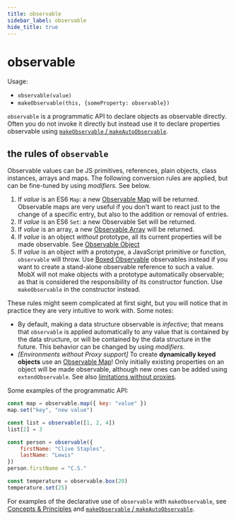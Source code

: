 ```yaml
---
title: observable
sidebar_label: observable
hide_title: true
---
```


# observable

Usage:

-   `observable(value)`
-   `makeObservable(this, {someProperty: observable})`

`observable` is a programmatic API to declare objects as observable directly.
Often you do not invoke it directly but instead use it to declare properties
observable using [`makeObservable` / `makeAutoObservable`](make-observable.md).

## the rules of `observable`

Observable values can be JS primitives, references, plain objects, class instances, arrays and maps.
The following conversion rules are applied, but can be fine-tuned by using _modifiers_. See below.

1. If _value_ is an ES6 `Map`: a new [Observable Map](map.md) will be returned. Observable maps are very useful if you don't want to react just to the change of a specific entry, but also to the addition or removal of entries.
1. If _value_ is an ES6 `Set`: a new Observable Set will be returned.
1. If _value_ is an array, a new [Observable Array](array.md) will be returned.
1. If _value_ is an object _without_ prototype, all its current properties will be made observable. See [Observable Object](object.md)
1. If _value_ is an object _with_ a prototype, a JavaScript primitive or function, `observable` will throw. Use [Boxed Observable](boxed.md) observables instead if you want to create a stand-alone observable reference to such a value. MobX will not make objects with a prototype automatically observable; as that is considered the responsibility of its constructor function. Use `makeObservable` in the constructor instead.

These rules might seem complicated at first sight, but you will notice that in practice they are very intuitive to work with.
Some notes:

-   By default, making a data structure observable is _infective_; that means that `observable` is applied automatically to any value that is contained by the data structure, or will be contained by the data structure in the future. This behavior can be changed by using _modifiers_.
-   _[Environments without Proxy support]_ To create **dynamically keyed objects** use an [Observable Map](map.md)! Only initially existing properties on an object will be made observable, although new ones can be added using `extendObservable`. See also [limitations without proxies](../best/limitations-without-proxies.md).

Some examples of the programmatic API:

```javascript
const map = observable.map({ key: "value" })
map.set("key", "new value")

const list = observable([1, 2, 4])
list[2] = 3

const person = observable({
    firstName: "Clive Staples",
    lastName: "Lewis"
})
person.firstName = "C.S."

const temperature = observable.box(20)
temperature.set(25)
```

For examples of the declarative use of `observable` with `makeObservable`, see [Concepts & Principles](../intro/concepts.md) and [`makeObservable` / `makeAutoObservable`](make-observable.md).
